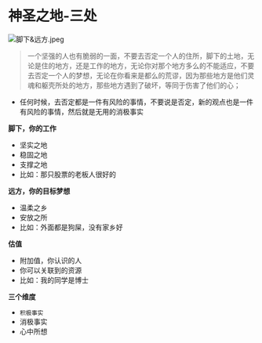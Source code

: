 # 神圣之地-三处



![&#x811A;&#x4E0B;&amp;&#x8FDC;&#x65B9;.jpeg](https://upload-images.jianshu.io/upload_images/10762718-8d345ff8abd86476.jpeg?imageMogr2/auto-orient/strip%7CimageView2/2/w/1240)

> 一个坚强的人也有脆弱的一面，不要去否定一个人的住所，脚下的土地，无论是住的地方，还是工作的地方，无论你对那个地方多么的不能适应，不要去否定一个人的梦想，无论在你看来是都么的荒谬，因为那些地方是他们灵魂和躯壳所处的地方，那些地方遇到了破坏，等同于伤害了他们的心；

* 任何时候，去否定都是一件有风险的事情，不要说是否定，新的观点也是一件有风险的事情，然后就是无用的消极事实

**脚下，你的工作**

* 坚实之地
* 稳固之地
* 支撑之地
* 比如：那只股票的老板人很好的

**远方，你的目标梦想**

* 温柔之乡
* 安放之所
* 比如：外面都是狗屎，没有家乡好

**估值**

* 附加值，你认识的人
* 你可以关联到的资源
* 比如：我的同学是博士

**三个维度**

* `积极事实`
* 消极事实
* 心中所想

